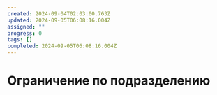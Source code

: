 ```yaml
---
created: 2024-09-04T02:03:00.763Z
updated: 2024-09-05T06:08:16.004Z
assigned: ""
progress: 0
tags: []
completed: 2024-09-05T06:08:16.004Z
---
```


# Ограничение по подразделению
